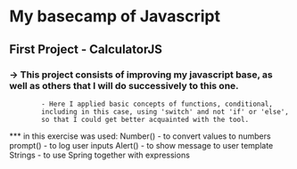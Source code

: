 # My basecamp of Javascript
   ## First Project - CalculatorJS
   
   ###  -> This project consists of improving my javascript base, as well as others that I will do successively to this one.
              
            - Here I applied basic concepts of functions, conditional, 
            including in this case, using 'switch' and not 'if' or 'else', 
            so that I could get better acquainted with the tool.

   *** in this exercise was used:
         Number() - to convert values to numbers
         prompt() - to log user inputs
         Alert() - to show message to user
         template Strings - to use Spring together with expressions